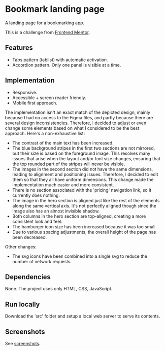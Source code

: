 # Bookmark landing page

A landing page for a bookmarking app.

This is a challenge from [Frontend Mentor](https://www.frontendmentor.io/challenges/bookmark-landing-page-5d0b588a9edda32581d29158).

## Features

* Tabs pattern (tablist) with automatic activation.
* Accordion pattern. Only one panel is visible at a time.

## Implementation

* Responsive.
* Accessible + screen reader friendly.
* Mobile first approach.

The implementation isn't an exact match of the depicted design, mainly because I had no access to the Figma files, and partly because there are several design inconsistencies. Therefore, I decided to adjust or even change some elements based on what I considered to be the best approach. Here's a non-exhaustive list:

* The contrast of the main text has been increased.
* The blue background stripes in the first two sections are not mirrored, but their size is based on the foreground image. This resolves many issues that arise when the layout and/or font size changes, ensuring that the top rounded part of the stripes will never be visible.
* The images in the second section did not have the same dimensions, leading to alignment and positioning issues. Therefore, I decided to edit them so that they all have uniform dimensions. This change made the implementation much easier and more consistent.
* There is no section associated with the 'pricing' navigation link, so it currently does nothing.
* The image in the hero section is aligned just like the rest of the elements along the same vertical axis. It's not perfectly aligned though since the image also has an almost invisible shadow.
* Both columns in the hero section are top-aligned, creating a more consistent look and feel.
* The hamburger icon size has been increased because it was too small.
* Due to various spacing adjustments, the overall height of the page has been decreased.

Other changes:

* The svg icons have been combined into a single svg to reduce the number of network requests.

## Dependencies

None. The project uses only HTML, CSS, JavaScript.

## Run locally

Download the 'src' folder and setup a local web server to serve its contents.

## Screenshots

See [screenshots](screenshots/).
